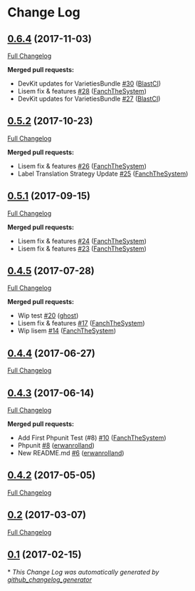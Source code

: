 # Change Log

## [0.6.4](https://github.com/libre-informatique/VarietiesBundle/tree/0.6.4) (2017-11-03)
[Full Changelog](https://github.com/libre-informatique/VarietiesBundle/compare/0.5.2...0.6.4)

**Merged pull requests:**

- DevKit updates for VarietiesBundle [\#30](https://github.com/libre-informatique/VarietiesBundle/pull/30) ([BlastCI](https://github.com/BlastCI))
- Lisem fix & features [\#28](https://github.com/libre-informatique/VarietiesBundle/pull/28) ([FanchTheSystem](https://github.com/FanchTheSystem))
- DevKit updates for VarietiesBundle [\#27](https://github.com/libre-informatique/VarietiesBundle/pull/27) ([BlastCI](https://github.com/BlastCI))

## [0.5.2](https://github.com/libre-informatique/VarietiesBundle/tree/0.5.2) (2017-10-23)
[Full Changelog](https://github.com/libre-informatique/VarietiesBundle/compare/0.5.1...0.5.2)

**Merged pull requests:**

- Lisem fix & features [\#26](https://github.com/libre-informatique/VarietiesBundle/pull/26) ([FanchTheSystem](https://github.com/FanchTheSystem))
- Label Translation Strategy Update [\#25](https://github.com/libre-informatique/VarietiesBundle/pull/25) ([FanchTheSystem](https://github.com/FanchTheSystem))

## [0.5.1](https://github.com/libre-informatique/VarietiesBundle/tree/0.5.1) (2017-09-15)
[Full Changelog](https://github.com/libre-informatique/VarietiesBundle/compare/0.4.5...0.5.1)

**Merged pull requests:**

- Lisem fix & features [\#24](https://github.com/libre-informatique/VarietiesBundle/pull/24) ([FanchTheSystem](https://github.com/FanchTheSystem))
- Lisem fix & features [\#23](https://github.com/libre-informatique/VarietiesBundle/pull/23) ([FanchTheSystem](https://github.com/FanchTheSystem))

## [0.4.5](https://github.com/libre-informatique/VarietiesBundle/tree/0.4.5) (2017-07-28)
[Full Changelog](https://github.com/libre-informatique/VarietiesBundle/compare/0.4.4...0.4.5)

**Merged pull requests:**

- Wip test [\#20](https://github.com/libre-informatique/VarietiesBundle/pull/20) ([ghost](https://github.com/ghost))
- Lisem fix & features [\#17](https://github.com/libre-informatique/VarietiesBundle/pull/17) ([FanchTheSystem](https://github.com/FanchTheSystem))
- Wip lisem [\#14](https://github.com/libre-informatique/VarietiesBundle/pull/14) ([FanchTheSystem](https://github.com/FanchTheSystem))

## [0.4.4](https://github.com/libre-informatique/VarietiesBundle/tree/0.4.4) (2017-06-27)
[Full Changelog](https://github.com/libre-informatique/VarietiesBundle/compare/0.4.3...0.4.4)

## [0.4.3](https://github.com/libre-informatique/VarietiesBundle/tree/0.4.3) (2017-06-14)
[Full Changelog](https://github.com/libre-informatique/VarietiesBundle/compare/0.4.2...0.4.3)

**Merged pull requests:**

- Add First Phpunit Test \(\#8\) [\#10](https://github.com/libre-informatique/VarietiesBundle/pull/10) ([FanchTheSystem](https://github.com/FanchTheSystem))
- Phpunit [\#8](https://github.com/libre-informatique/VarietiesBundle/pull/8) ([erwanrolland](https://github.com/erwanrolland))
- New README.md [\#6](https://github.com/libre-informatique/VarietiesBundle/pull/6) ([erwanrolland](https://github.com/erwanrolland))

## [0.4.2](https://github.com/libre-informatique/VarietiesBundle/tree/0.4.2) (2017-05-05)
[Full Changelog](https://github.com/libre-informatique/VarietiesBundle/compare/0.2...0.4.2)

## [0.2](https://github.com/libre-informatique/VarietiesBundle/tree/0.2) (2017-03-07)
[Full Changelog](https://github.com/libre-informatique/VarietiesBundle/compare/0.1...0.2)

## [0.1](https://github.com/libre-informatique/VarietiesBundle/tree/0.1) (2017-02-15)


\* *This Change Log was automatically generated by [github_changelog_generator](https://github.com/skywinder/Github-Changelog-Generator)*